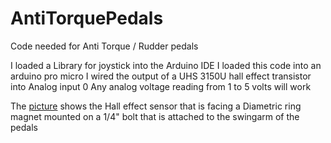 # AntiTorquePedals
Code needed for Anti Torque / Rudder pedals

I loaded a Library for joystick into the Arduino IDE
I loaded this code into an arduino pro micro
I wired the output of a UHS 3150U hall effect transistor into Analog input 0
Any analog voltage reading from 1 to 5 volts will work
  
The [picture](https://raw.githubusercontent.com/EdmundStoner/AntiTorquePedals/main/antitorquepedal.jpg) shows the Hall effect sensor that is facing a Diametric ring magnet mounted on a 1/4" bolt that is attached to the swingarm of the pedals
